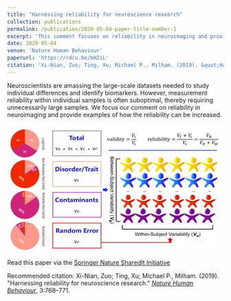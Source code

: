 ```yaml
---
title: "Harnessing reliability for neuroscience research"
collection: publications
permalink: /publication/2020-05-04-paper-title-number-1
excerpt: 'This comment focuses on reliability in neuroimaging and provides examples of how the reliability can be increased.'
date: 2020-05-04
venue: 'Nature Human Behaviour'
paperurl: 'https://rdcu.be/bH2iL'
citation: 'Xi-Nian, Zuo; Ting, Xu; Michael P., Milham. (2019). &quot;Harnessing reliability for neuroscience research.&quot; <i>Nature Human Behaviour</i>, 3:768–771.'
---
```

Neuroscientists are amassing the large-scale datasets needed to study individual differences and identify biomarkers. However, measurement reliability within individual samples is often suboptimal, thereby requiring unnecessarily large samples. We focus our comment on reliability in neuroimaging and provide examples of how the reliability can be increased.

<img src='/images/MTI-500x300.jpg' align="middle"><br/>

Read this paper via the [Springer Nature SharedIt Initiative](https://rdcu.be/bH2iL)

Recommended citation: Xi-Nian, Zuo; Ting, Xu; Michael P., Milham. (2019). &quot;Harnessing reliability for neuroscience research.&quot; [<i>Nature Human Behaviour</i>](https://www.nature.com/nathumbehav), 3:768–771.
